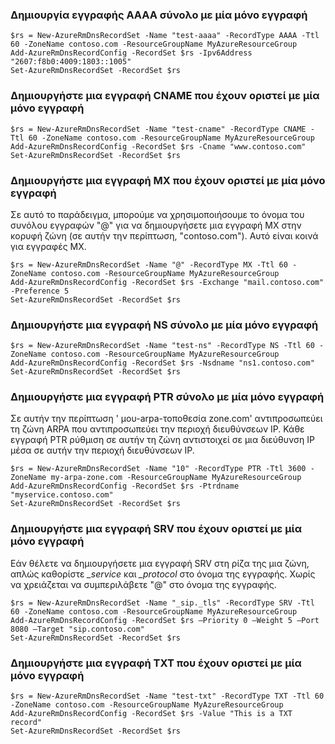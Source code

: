 ### <a name="create-an-aaaa-record-set-with-a-single-record"></a>Δημιουργία εγγραφής AAAA σύνολο με μία μόνο εγγραφή

    $rs = New-AzureRmDnsRecordSet -Name "test-aaaa" -RecordType AAAA -Ttl 60 -ZoneName contoso.com -ResourceGroupName MyAzureResourceGroup
    Add-AzureRmDnsRecordConfig -RecordSet $rs -Ipv6Address "2607:f8b0:4009:1803::1005"
    Set-AzureRmDnsRecordSet -RecordSet $rs

### <a name="create-a-cname-record-set-with-a-single-record"></a>Δημιουργήστε μια εγγραφή CNAME που έχουν οριστεί με μία μόνο εγγραφή

    $rs = New-AzureRmDnsRecordSet -Name "test-cname" -RecordType CNAME -Ttl 60 -ZoneName contoso.com -ResourceGroupName MyAzureResourceGroup
    Add-AzureRmDnsRecordConfig -RecordSet $rs -Cname "www.contoso.com"
    Set-AzureRmDnsRecordSet -RecordSet $rs

### <a name="create-an-mx-record-set-with-a-single-record"></a>Δημιουργήστε μια εγγραφή MX που έχουν οριστεί με μία μόνο εγγραφή

Σε αυτό το παράδειγμα, μπορούμε να χρησιμοποιήσουμε το όνομα του συνόλου εγγραφών "@" για να δημιουργήσετε μια εγγραφή MX στην κορυφή ζώνη (σε αυτήν την περίπτωση, "contoso.com"). Αυτό είναι κοινά για εγγραφές MX.

    $rs = New-AzureRmDnsRecordSet -Name "@" -RecordType MX -Ttl 60 -ZoneName contoso.com -ResourceGroupName MyAzureResourceGroup
    Add-AzureRmDnsRecordConfig -RecordSet $rs -Exchange "mail.contoso.com" -Preference 5
    Set-AzureRmDnsRecordSet -RecordSet $rs

### <a name="create-an-ns-record-set-with-a-single-record"></a>Δημιουργήστε μια εγγραφή NS σύνολο με μία μόνο εγγραφή

    $rs = New-AzureRmDnsRecordSet -Name "test-ns" -RecordType NS -Ttl 60 -ZoneName contoso.com -ResourceGroupName MyAzureResourceGroup
    Add-AzureRmDnsRecordConfig -RecordSet $rs -Nsdname "ns1.contoso.com"
    Set-AzureRmDnsRecordSet -RecordSet $rs

### <a name="create-a-ptr-record-set-with-a-single-record"></a>Δημιουργήστε μια εγγραφή PTR σύνολο με μία μόνο εγγραφή
Σε αυτήν την περίπτωση ' μου-arpa-τοποθεσία zone.com' αντιπροσωπεύει τη ζώνη ARPA που αντιπροσωπεύει την περιοχή διευθύνσεων IP.  Κάθε εγγραφή PTR ρύθμιση σε αυτήν τη ζώνη αντιστοιχεί σε μια διεύθυνση IP μέσα σε αυτήν την περιοχή διευθύνσεων IP.  

    $rs = New-AzureRmDnsRecordSet -Name "10" -RecordType PTR -Ttl 3600 -ZoneName my-arpa-zone.com -ResourceGroupName MyAzureResourceGroup
    Add-AzureRmDnsRecordConfig -RecordSet $rs -Ptrdname "myservice.contoso.com"
    Set-AzureRmDnsRecordSet -RecordSet $rs

### <a name="create-an-srv-record-set-with-a-single-record"></a>Δημιουργήστε μια εγγραφή SRV που έχουν οριστεί με μία μόνο εγγραφή

Εάν θέλετε να δημιουργήσετε μια εγγραφή SRV στη ρίζα της μια ζώνη, απλώς καθορίστε *_service* και *_protocol* στο όνομα της εγγραφής. Χωρίς να χρειάζεται να συμπεριλάβετε "@" στο όνομα της εγγραφής.

    $rs = New-AzureRmDnsRecordSet -Name "_sip._tls" -RecordType SRV -Ttl 60 -ZoneName contoso.com -ResourceGroupName MyAzureResourceGroup
    Add-AzureRmDnsRecordConfig -RecordSet $rs –Priority 0 –Weight 5 –Port 8080 –Target "sip.contoso.com"
    Set-AzureRmDnsRecordSet -RecordSet $rs

### <a name="create-a-txt-record-set-with-a-single-record"></a>Δημιουργήστε μια εγγραφή TXT που έχουν οριστεί με μία μόνο εγγραφή

    $rs = New-AzureRmDnsRecordSet -Name "test-txt" -RecordType TXT -Ttl 60 -ZoneName contoso.com -ResourceGroupName MyAzureResourceGroup
    Add-AzureRmDnsRecordConfig -RecordSet $rs -Value "This is a TXT record"
    Set-AzureRmDnsRecordSet -RecordSet $rs
